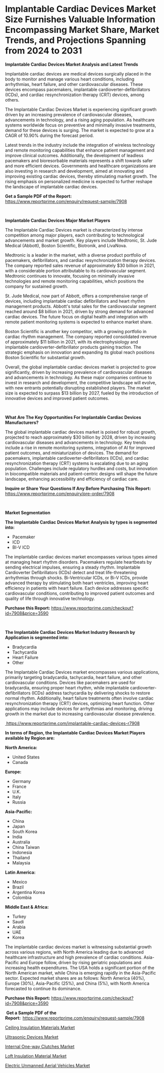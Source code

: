<p><h1>Implantable Cardiac Devices Market Size Furnishes Valuable Information Encompassing Market Share, Market Trends, and Projections Spanning from 2024 to 2031</h1></p><p><strong>Implantable Cardiac Devices Market Analysis and Latest Trends</strong></p>
<p><p>Implantable cardiac devices are medical devices surgically placed in the body to monitor and manage various heart conditions, including arrhythmias, heart failure, and other cardiovascular diseases. These devices encompass pacemakers, implantable cardioverter-defibrillators (ICDs), and cardiac resynchronization therapy (CRT) devices, among others.</p><p>The Implantable Cardiac Devices Market is experiencing significant growth driven by an increasing prevalence of cardiovascular diseases, advancements in technology, and a rising aging population. As healthcare systems worldwide focus on preventive and minimally invasive treatments, demand for these devices is surging. The market is expected to grow at a CAGR of 10.90% during the forecast period.</p><p>Latest trends in the industry include the integration of wireless technology and remote monitoring capabilities that enhance patient management and improve clinical outcomes. Additionally, the development of leadless pacemakers and bioresorbable materials represents a shift towards safer and more efficient devices. Governments and healthcare organizations are also investing in research and development, aimed at innovating and improving existing cardiac devices, thereby stimulating market growth. The rising emphasis on personalized medicine is expected to further reshape the landscape of implantable cardiac devices.</p></p>
<p><strong>Get a Sample PDF of the Report:&nbsp;</strong> <a href="https://www.reportprime.com/enquiry/request-sample/7908">https://www.reportprime.com/enquiry/request-sample/7908</a></p>
<p>&nbsp;</p>
<p><strong>Implantable Cardiac Devices Major Market Players</strong></p>
<p><p>The Implantable Cardiac Devices market is characterized by intense competition among major players, each contributing to technological advancements and market growth. Key players include Medtronic, St. Jude Medical (Abbott), Boston Scientific, Biotronik, and LivaNova.</p><p>Medtronic is a leader in the market, with a diverse product portfolio of pacemakers, defibrillators, and cardiac resynchronization therapy devices. The company reported sales revenue of approximately $30 billion in 2021, with a considerable portion attributable to its cardiovascular segment. Medtronic continues to innovate, focusing on minimally invasive technologies and remote monitoring capabilities, which positions the company for sustained growth.</p><p>St. Jude Medical, now part of Abbott, offers a comprehensive range of devices, including implantable cardiac defibrillators and heart rhythm management products. Abbott's total sales for the cardiovascular segment reached around $8 billion in 2021, driven by strong demand for advanced cardiac devices. The future focus on digital health and integration with remote patient monitoring systems is expected to enhance market share.</p><p>Boston Scientific is another key competitor, with a growing portfolio in cardiac rhythm management. The company reported consolidated revenue of approximately $11 billion in 2021, with its electrophysiology and implantable cardioverter-defibrillator products gaining traction. The strategic emphasis on innovation and expanding its global reach positions Boston Scientific for substantial growth.</p><p>Overall, the global implantable cardiac devices market is projected to grow significantly, driven by increasing prevalence of cardiovascular diseases and advancements in technology. As these major companies continue to invest in research and development, the competitive landscape will evolve, with new entrants potentially disrupting established players. The market size is expected to surpass $13 billion by 2027, fueled by the introduction of innovative devices and improved patient outcomes.</p></p>
<p>&nbsp;</p>
<p><strong>What Are The Key Opportunities For Implantable Cardiac Devices Manufacturers?</strong></p>
<p><p>The global implantable cardiac devices market is poised for robust growth, projected to reach approximately $30 billion by 2028, driven by increasing cardiovascular diseases and advancements in technology. Key trends include a rise in remote monitoring systems, integration of AI for improved patient outcomes, and miniaturization of devices. The demand for pacemakers, implantable cardioverter-defibrillators (ICDs), and cardiac resynchronization therapy (CRT) systems is escalating due to an aging population. Challenges include regulatory hurdles and costs, but innovation in biocompatible materials and patient-centric designs will shape the future landscape, enhancing accessibility and efficiency of cardiac care.</p></p>
<p><strong>Inquire or Share Your Questions If Any Before Purchasing This Report:</strong> <a href="https://www.reportprime.com/enquiry/pre-order/7908">https://www.reportprime.com/enquiry/pre-order/7908</a></p>
<p>&nbsp;</p>
<p><strong>Market Segmentation</strong></p>
<p><strong>The Implantable Cardiac Devices Market Analysis by types is segmented into:</strong></p>
<p><ul><li>Pacemaker</li><li>ICD</li><li>BI-V ICD</li></ul></p>
<p><p>The implantable cardiac devices market encompasses various types aimed at managing heart rhythm disorders. Pacemakers regulate heartbeats by sending electrical impulses, ensuring a steady rhythm. Implantable Cardioverter Defibrillators (ICDs) detect and treat life-threatening arrhythmias through shocks. Bi-Ventricular ICDs, or Bi-V ICDs, provide advanced therapy by stimulating both heart ventricles, improving heart efficiency in patients with heart failure. Each device addresses specific cardiovascular conditions, contributing to improved patient outcomes and quality of life through innovative technology.</p></p>
<p><strong>Purchase this Report:&nbsp;</strong><a href="https://www.reportprime.com/checkout?id=7908&price=3590">https://www.reportprime.com/checkout?id=7908&price=3590</a></p>
<p>&nbsp;</p>
<p><strong>The Implantable Cardiac Devices Market Industry Research by Application is segmented into:</strong></p>
<p><ul><li>Bradycardia</li><li>Tachycardia</li><li>Heart Failure</li><li>Other</li></ul></p>
<p><p>The Implantable Cardiac Devices market encompasses various applications, primarily targeting bradycardia, tachycardia, heart failure, and other cardiovascular conditions. Devices like pacemakers are used for bradycardia, ensuring proper heart rhythm, while implantable cardioverter-defibrillators (ICDs) address tachycardia by delivering shocks to restore normal rhythm. Additionally, heart failure treatments often involve cardiac resynchronization therapy (CRT) devices, optimizing heart function. Other applications may include devices for arrhythmias and monitoring, driving growth in the market due to increasing cardiovascular disease prevalence.</p></p>
<p><a href="https://www.reportprime.com/implantable-cardiac-devices-r7908">&nbsp;https://www.reportprime.com/implantable-cardiac-devices-r7908</a></p>
<p><strong>In terms of Region, the Implantable Cardiac Devices Market Players available by Region are:</strong></p>
<p>
    <p> <strong> North America: </strong>
        <ul>
            <li>United States</li>
            <li>Canada</li>
        </ul>
        </p> 
    <p> <strong> Europe: </strong>
        <ul>
            <li>Germany</li>
            <li>France</li>
            <li>U.K.</li>
            <li>Italy</li>
            <li>Russia</li>
        </ul>
        </p> 
    <p> <strong> Asia-Pacific: </strong>
        <ul>
            <li>China</li>
            <li>Japan</li>
            <li>South Korea</li>
            <li>India</li>
            <li>Australia</li>
            <li>China Taiwan</li>
            <li>Indonesia</li>
            <li>Thailand</li>
            <li>Malaysia</li>
        </ul>
        </p> 
    <p> <strong> Latin America: </strong>
        <ul>
            <li>Mexico</li>
            <li>Brazil</li>
            <li>Argentina Korea</li>
            <li>Colombia</li>
        </ul>
        </p> 
    <p> <strong> Middle East & Africa: </strong>
        <ul>
            <li>Turkey</li>
            <li>Saudi</li>
            <li>Arabia</li>
            <li>UAE</li>
            <li>Korea</li>
        </ul>
    </p>
    </p>
<p><p>The implantable cardiac devices market is witnessing substantial growth across various regions, with North America leading due to advanced healthcare infrastructure and high prevalence of cardiac conditions. Asia-Pacific and Europe follow, driven by rising geriatric populations and increasing health expenditures. The USA holds a significant portion of the North American market, while China is emerging rapidly in the Asia-Pacific sector. Expected market shares are as follows: North America (40%), Europe (30%), Asia-Pacific (25%), and China (5%), with North America forecasted to continue its dominance.</p></p>
<p><strong>Purchase this Report: </strong><a href="https://www.reportprime.com/checkout?id=7908&price=3590">https://www.reportprime.com/checkout?id=7908&price=3590</a></p>
<p>&nbsp;<strong>Get a Sample PDF of the Report:&nbsp;&nbsp;</strong><a href="https://www.reportprime.com/enquiry/request-sample/7908">https://www.reportprime.com/enquiry/request-sample/7908</a></p>
<p><strong></strong></p>
<p><p><a href="https://www.linkedin.com/pulse/driving-market-forces-ceiling-insulation-materials-trends-future-cylue?trackingId=PjbkDVOeSkKaLhOzumr8ow%3D%3D">Ceiling Insulation Materials Market</a></p><p><a href="https://github.com/NarcisoFerry/Market-Research-Report-List-1/blob/main/ultrasonic-devices-market.md">Ultrasonic Devices Market</a></p><p><a href="https://issuu.com/reportprime-2/docs/internal-one-way-clutches-market-si_6abb70553130a0">Internal One-way Clutches Market</a></p><p><a href="https://www.linkedin.com/pulse/loft-insulation-material-market-industry-landscape-growth-brwte?trackingId=V%2B%2FVOOJJQH%2Bvv9EeiDUDhw%3D%3D">Loft Insulation Material Market</a></p><p><a href="https://medium.com/@michael.parsons65654/exploring-electric-unmanned-aerial-vehicles-market-dynamics-revenue-analysis-and-growth-34db3b286945">Electric Unmanned Aerial Vehicles Market</a></p></p>